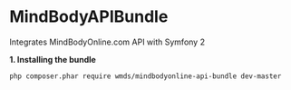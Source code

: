 MindBodyAPIBundle
=================

Integrates MindBodyOnline.com API with Symfony 2

**1. Installing the bundle**

    php composer.phar require wmds/mindbodyonline-api-bundle dev-master
